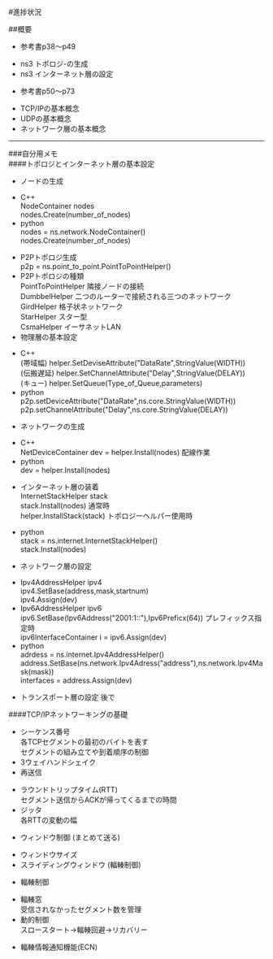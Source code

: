 #進捗状況

##概要
+ 参考書p38～p49
 - ns3	トポロジ-の生成
 - ns3	インターネット層の設定
+ 参考書p50～p73
 - TCP/IPの基本概念
 - UDPの基本概念
 - ネットワーク層の基本概念  
***  
###自分用メモ  
####トポロジとインターネット層の基本設定  
+ ノードの生成  
 - C++  
NodeContainer nodes  
nodes.Create(number\_of_nodes)  
 - python  
nodes = ns.network.NodeContainer()  
nodes.Create(number\_of_nodes) 

+ P2Pトポロジ生成  
p2p = ns.point\_to_point.PointToPointHelper()   
+ P2Pトポロジの種類  
PointToPointHelper 隣接ノードの接続  
DumbbelHelper 二つのルーターで接続される三つのネットワーク  
GirdHelper 格子状ネットワーク  
StarHelper スター型  
CsmaHelper イーサネットLAN  
+ 物理層の基本設定   
 - C++   
(帯域幅)   helper.SetDeviseAttribute("DataRate",StringValue(WIDTH))  
(伝搬遅延) helper.SetChannelAttribute("Delay",StringValue(DELAY))  
(キュー)   helper.SetQueue(Type\_of_Queue,parameters)  
 - python  
p2p.setDeviceAttribute("DataRate",ns.core.StringValue(WIDTH))  
p2p.setChannelAttribute("Delay",ns.core.StringValue(DELAY))  
+ ネットワークの生成 
 - C++   
NetDeviceContainer dev = helper.Install(nodes) 配線作業  
 - python  
dev = helper.Install(nodes)  
+ インターネット層の装着  
InternetStackHelper stack  
stack.Install(nodes) 通常時  
helper.InstallStack(stack) トポロジーヘルパー使用時  
 - python  
stack = ns.internet.InternetStackHelper()  
stack.Install(nodes)  
+ ネットワーク層の設定
 - Ipv4AddressHelper ipv4  
ipv4.SetBase(address,mask,startnum)  
ipv4.Assign(dev)
 - Ipv6AddressHelper ipv6  
ipv6.SetBase(Ipv6Address("2001:1::"),Ipv6Preficx(64)) プレフィックス指定時  
ipv6InterfaceContainer i = ipv6.Assign(dev)  
 - python  
adrdess = ns.internet.Ipv4AddressHelper()  
address.SetBase(ns.network.Ipv4Adress("address"),ns.network.Ipv4Mask(mask))  
interfaces = address.Assign(dev)  
+ トランスポート層の設定 後で

####TCP/IPネットワーキングの基礎
+ シーケンス番号  
各TCPセグメントの最初のバイトを表す  
セグメントの組み立てや到着順序の制御  
+ 3ウェイハンドシェイク  
+ 再送信  
 - ラウンドトリップタイム(RTT)  
セグメント送信からACKが帰ってくるまでの時間  
 - ジッタ  
各RTTの変動の幅
+ ウィンドウ制御 (まとめて送る)
 - ウィンドウサイズ
 - スライディングウィンドウ  (輻輳制御)
+ 輻輳制御
 - 輻輳窓  
受信されなかったセグメント数を管理  
 - 動的制御  
スロースタート→輻輳回避→リカバリー
+ 輻輳情報通知機能(ECN)
